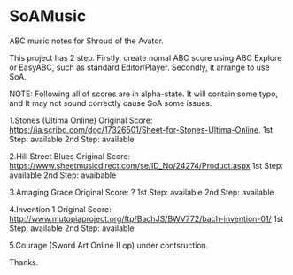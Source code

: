 # SoAMusic
ABC music notes for Shroud of the Avator.

This project has 2 step.
Firstly, create nomal ABC score using ABC Explore or EasyABC, such as standard Editor/Player.
Secondly, it arrange to use SoA.

NOTE: Following all of scores are in alpha-state. It will contain some typo, and It may not
sound correctly cause SoA some issues.

1.Stones (Ultima Online)
Original Score: https://ja.scribd.com/doc/17326501/Sheet-for-Stones-Ultima-Online.
1st Step:       available
2nd Step:       available

2.Hill Street Blues
Original Score: https://www.sheetmusicdirect.com/se/ID_No/24274/Product.aspx
1st Step:       available
2nd Step:       avaibable

3.Amaging Grace
Original Score: ?
1st Step:       available
2nd Step:       available

4.Invention 1
Original Score: http://www.mutopiaproject.org/ftp/BachJS/BWV772/bach-invention-01/
1st Step:       available
2nd Step:       available

5.Courage (Sword Art Online II op)
under contsruction.

Thanks.

